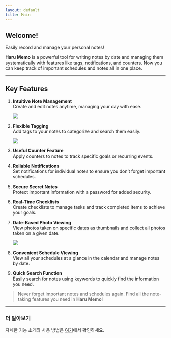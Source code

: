 ```yaml
---
layout: default
title: Main
---
```


## Welcome!

Easily record and manage your personal notes!

**Haru Memo** is a powerful tool for writing notes by date and managing them systematically with features like tags, notifications, and counters. Now you can keep track of important schedules and notes all in one place.

---

## Key Features

1.  **Intuitive Note Management**  
    Create and edit notes anytime, managing your day with ease.

    <img src="https://github.com/user-attachments/assets/a578344a-28d7-4091-8b5e-d201a58a9175">

2.  **Flexible Tagging**  
    Add tags to your notes to categorize and search them easily.

    <img src="https://github.com/user-attachments/assets/3b68c8ba-f635-45e9-b7d2-7bfde8b3a80f">

3.  **Useful Counter Feature**  
    Apply counters to notes to track specific goals or recurring events.

4.  **Reliable Notifications**  
    Set notifications for individual notes to ensure you don’t forget important schedules.

5.  **Secure Secret Notes**  
    Protect important information with a password for added security.

6.  **Real-Time Checklists**  
    Create checklists to manage tasks and track completed items to achieve your goals.

7.  **Date-Based Photo Viewing**  
    View photos taken on specific dates as thumbnails and collect all photos taken on a given date.

    <img src="https://github.com/user-attachments/assets/15318b27-63f6-4b90-8dd9-20fb6441b84d">

8.  **Convenient Schedule Viewing**  
    View all your schedules at a glance in the calendar and manage notes by date.

9.  **Quick Search Function**  
    Easily search for notes using keywords to quickly find the information you need.

> Never forget important notes and schedules again. Find all the note-taking features you need in **Haru Memo**!

---

### 더 알아보기

자세한 기능 소개와 사용 방법은 [여기](support)에서 확인하세요.
